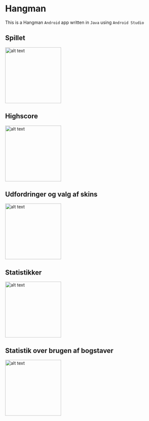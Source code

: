 # Hangman
This is a Hangman <code>Android</code> app written in <code>Java</code> using <code>Android Studio</code>

<h2>Spillet</h2>
<img src="https://imgur.com/QD0USLq.jpg" alt="alt text" width="180" >

<h2>Highscore</h2>
<img src="https://imgur.com/ade9QSD.jpg" alt="alt text" width="180" >

<h2>Udfordringer og valg af skins</h2>
<img src="https://imgur.com/JqVsoDL.jpg" alt="alt text" width="180" >

<h2>Statistikker</h2>
<img src="https://imgur.com/0SubacD.jpg" alt="alt text" width="180" >

<h2>Statistik over brugen af bogstaver</h2>
<img src="https://imgur.com/sKCdjgd.jpg" alt="alt text" width="180" >
